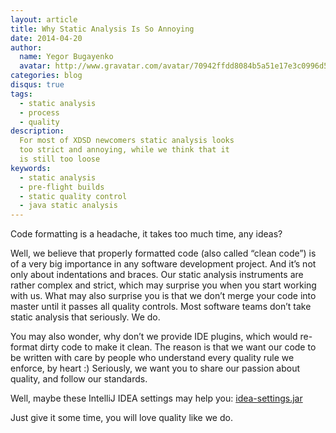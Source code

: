 ```yaml
---
layout: article
title: Why Static Analysis Is So Annoying
date: 2014-04-20
author:
  name: Yegor Bugayenko
  avatar: http://www.gravatar.com/avatar/70942ffdd8084b5a51e17e3c0996d53c?s=300
categories: blog
disqus: true
tags:
  - static analysis
  - process
  - quality
description:
  For most of XDSD newcomers static analysis looks
  too strict and annoying, while we think that it
  is still too loose
keywords:
  - static analysis
  - pre-flight builds
  - static quality control
  - java static analysis
---
```


Code formatting is a headache, it takes too much time, any ideas?

Well, we believe that properly formatted code (also called “clean code”) is of a
very big importance in any software development project. And it’s not only about
indentations and braces. Our static analysis instruments are rather complex and
strict, which may surprise you when you start working with us. What may also
surprise you is that we don’t merge your code into master until it passes all
quality controls. Most software teams don’t take static analysis that seriously.
We do.

You may also wonder, why don’t we provide IDE plugins, which would re-format
dirty code to make it clean. The reason is that we want our code to be written
with care by people who understand every quality rule we enforce, by heart :)
Seriously, we want you to share our passion about quality, and follow our
standards.

Well, maybe these IntelliJ IDEA settings may help you:
[idea-settings.jar](http://img.tpc2.com/idea-settings.jar)

Just give it some time, you will love quality like we do.
